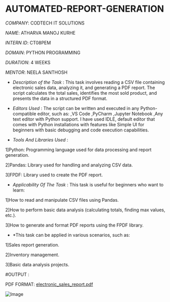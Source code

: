 # AUTOMATED-REPORT-GENERATION

*COMPANY*: CODTECH IT SOLUTIONS

*NAME*: ATHARVA MANOJ KURHE

*INTERN ID*: CT08PEM

*DOMAIN*: PYTHON PROGRAMMING

*DURATION*: 4 WEEKS

*MENTOR*: NEELA SANTHOSH

* *Description of the Task* : This task involves reading a CSV file containing electronic sales data, analyzing it, and generating a PDF report. The script calculates the total sales, identifies the most sold product, and presents the data in a structured PDF format.

* *Editors Used* : The script can be written and executed in any Python-compatible editor, such as:
,VS Code
,PyCharm
,Jupyter Notebook
,Any text editor with Python support.
 I have used IDLE, default editor that comes with Python installations with features like Simple UI for beginners with basic debugging and code execution capabilities.


* *Tools And Libraries Used* : 

1]Python: Programming language used for data processing and report generation.

2]Pandas: Library used for handling and analyzing CSV data.

3]FPDF: Library used to create the PDF report.

* *Applicability Of The Task* : This task is useful for beginners who want to learn:

1]How to read and manipulate CSV files using Pandas.

2]How to perform basic data analysis (calculating totals, finding max values, etc.).

3]How to generate and format PDF reports using the FPDF library.

* *This task can be applied in various scenarios, such as:

1]Sales report generation.

2]Inventory management.

3]Basic data analysis projects.

#OUTPUT :

PDF FORMAT:
[electronic_sales_report.pdf](https://github.com/user-attachments/files/18591402/electronic_sales_report.pdf)



![Image](https://github.com/user-attachments/assets/6c8a6076-b6d7-4650-84dd-465609d34ad7)




